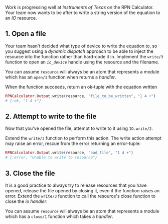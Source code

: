 Work is progressing well at _Instruments of Texas_ on the RPN Calculator. Your team now wants to be after to write a string version of the equation to an _IO_ resource.

## 1. Open a file

Your team hasn't decided what type of device to write the equation to, so you suggest using a _dynamic dispatch_ approach to be able to inject the resource into the function rather than hard-code it in. Implement the `write/3` function to open an _`io_device`_ handle using the resource and the filename.

You can assume `resource` will always be an atom that represents a module which has an `open/1` function when returns a _handler_.

When the function succeeds, return an ok-tuple with the equation written

```elixir
RPNCalculator.Output.write(resource, "file_to_be_written", "1 4 +")
# {:ok, "1 4 +"}
```

## 2. Attempt to write to the file

Now that you've opened the file, attempt to write to it using `IO.write/2`.

Extend the `write/3` function to perform this action.  The write action attempt may raise an error, rescue from the error returning an error-tuple:

```elixir
RPNCalculator.Output.write(resource, "bad_file", "1 4 +")
# {:error, "Unable to write to resource"}
```

## 3. Close the file

It is a good practice to always try to release resources that you have opened, release the file opened by closing it, even if the function raises an error.  Extend the `write/3` function to call the resource's close function to close the _io handler_.

You can assume `resource` will always be an atom that represents a module which has a `close/1` function which takes a _handler_.
